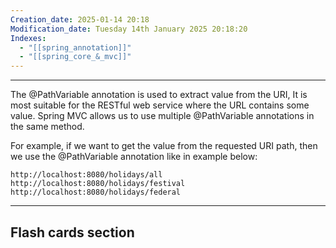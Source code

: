 ```yaml
---
Creation_date: 2025-01-14 20:18
Modification_date: Tuesday 14th January 2025 20:18:20
Indexes:
  - "[[spring_annotation]]"
  - "[[spring_core_&_mvc]]"
---
```


----

The @PathVariable annotation is used to extract value from the URI, It is most suitable for the RESTful web service where the URL contains some value. Spring MVC allows us to use multiple @PathVariable annotations in the same method.

For example, if we want to get the value from the requested URI path, then we use the @PathVariable annotation like in example below:

```text
http://localhost:8080/holidays/all
http://localhost:8080/holidays/festival
http://localhost:8080/holidays/federal
```





















---
## Flash cards section
